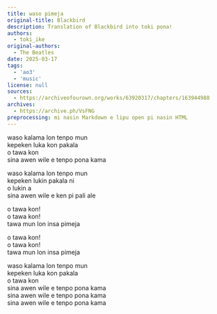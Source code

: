 ```yaml
---
title: waso pimeja
original-title: Blackbird
description: Translation of Blackbird into toki pona!
authors:
  - toki_ike
original-authors:
  - The Beatles
date: 2025-03-17
tags:
  - 'ao3'
  - 'music'
license: null
sources:
  - https://archiveofourown.org/works/63920317/chapters/163944988
archives:
  - https://archive.ph/VsFNG
preprocessing: mi nasin Markdown e lipu open pi nasin HTML
---
```


waso kalama lon tenpo mun  
kepeken luka kon pakala  
o tawa kon  
sina awen wile e tenpo pona kama

waso kalama lon tenpo mun  
kepeken lukin pakala ni  
o lukin a  
sina awen wile e ken pi pali ale

o tawa kon!  
o tawa kon!  
tawa mun lon insa pimeja

o tawa kon!  
o tawa kon!  
tawa mun lon insa pimeja

waso kalama lon tenpo mun  
kepeken luka kon pakala  
o tawa kon  
sina awen wile e tenpo pona kama  
sina awen wile e tenpo pona kama  
sina awen wile e tenpo pona kama
